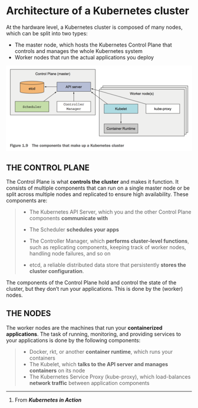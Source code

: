 # Architecture of a Kubernetes cluster

At the hardware level, a Kubernetes cluster is composed of many nodes, which can be split into two types:

* The master node, which hosts the Kubernetes Control Plane that controls and manages the whole Kubernetes system
* Worker nodes that run the actual applications you deploy

![components of k8s](./components-of-k8s.png)

## THE CONTROL PLANE

The Control Plane is what **controls the cluster** and makes it function. It consists of multiple components that can run on a single master node or be split across multiple nodes and replicated to ensure high availability. These components are:

> * The Kubernetes API Server, which you and the other Control Plane components **communicate with**
>
> * The Scheduler **schedules your apps**
> * The Controller Manager, which **performs cluster-level functions**, such as replicating components, keeping track of worker nodes, handling node failures, and so on
> * etcd, a reliable distributed data store  that persistently **stores the cluster configuration**.

The components of the Control Plane hold and control the state of the cluster, but they don’t run your applications. This is done by the (worker) nodes.

## THE NODES

The worker nodes are the machines that run your **containerized applications**. The task of running, monitoring, and providing services to your applications is done by the following components:

> * Docker, rkt, or another **container runtime**, which runs your containers
> * The Kubelet, which **talks to the API server and manages containers** on its node
> * The Kubernetes Service Proxy (kube-proxy), which load-balances **network traffic** between application components


***
1. From ***Kubernetes in Action***
